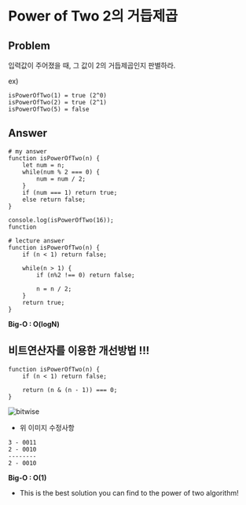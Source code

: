 # Power of Two 2의 거듭제곱



## __Problem__ 
입력값이 주어졌을 때, 그 값이 2의 거듭제곱인지 판별하라.


ex)
```
isPowerOfTwo(1) = true (2^0)
isPowerOfTwo(2) = true (2^1)
isPowerOfTwo(5) = false
```


## Answer

```
# my answer
function isPowerOfTwo(n) {
    let num = n;
    while(num % 2 === 0) {
        num = num / 2;
    }
    if (num === 1) return true;
    else return false;
}

console.log(isPowerOfTwo(16));
function 
```

```
# lecture answer
function isPowerOfTwo(n) {
    if (n < 1) return false;

    while(n > 1) {
        if (n%2 !== 0) return false;

        n = n / 2;
    }
    return true;
}
```

**Big-O : O(logN)**

## 비트연산자를 이용한 개선방법 !!!

```
function isPowerOfTwo(n) {
    if (n < 1) return false;

    return (n & (n - 1)) === 0;
}
```
![bitwise](https://user-images.githubusercontent.com/63832678/182015259-4f39e529-e99b-46b7-aa53-84705360973d.png)

* 위 이미지 수정사항

```
3 - 0011
2 - 0010
--------
2 - 0010
```

**Big-O : O(1)**

- This is the best solution you can find to the power of two algorithm!